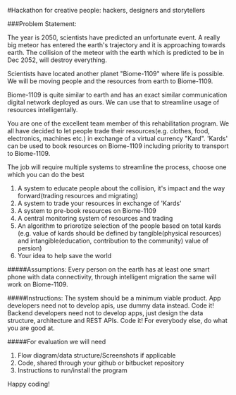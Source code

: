 #Hackathon for creative people: hackers, designers and storytellers

###Problem Statement:

The year is 2050, scientists have predicted an unfortunate event. A really big meteor has entered the earth's trajectory and it is approaching towards earth. The collision of the meteor with the earth which is predicted to be in Dec 2052, will destroy everything.

Scientists have located another planet "Biome-1109" where life is possible. We will be moving people and the resources from earth to Biome-1109.

Biome-1109 is quite similar to earth and has an exact similar communication digital network deployed as ours. We can use that to streamline usage of resources intelligentally.

You are one of the excellent team member of this rehabilitation program. We all have decided to let people trade their resources(e.g. clothes, food, electronics, machines etc.) in exchange of a virtual currency "Kard". 'Kards' can be used to book resources on Biome-1109 including priority to transport to Biome-1109.

The job will require multiple systems to streamline the process, choose one which you can do the best

1. A system to educate people about the collision, it's impact and the way forward(trading resources and migrating)
2. A system to trade your resources in exchange of 'Kards'
3. A system to pre-book resources on Biome-1109
4. A central monitoring system of resources and trading
5. An algorithm to priorotize selection of the people based on total kards (e.g. value of kards should be defined by tangible(physical resources) and intangible(education, contribution to the community) value of persion)
6. Your idea to help save the world

#####Assumptions:
Every person on the earth has at least one smart phone with data connectivity, through intelligent migration the same will work on Biome-1109.

#####Instructions:
The system should be a minimum viable product. 
App developers need not to develop apis, use dummy data instead. Code it!
Backend developers need not to develop apps, just design the data structure, architecture and REST APIs. Code it!
For everybody else, do what you are good at.
 
#####For evaluation we will need
1. Flow diagram/data structure/Screenshots if applicable
2. Code, shared through your github or bitbucket repository
3. Instructions to run/install the program


Happy coding!
